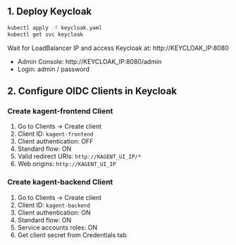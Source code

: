 ## 1. Deploy Keycloak
```bash
kubectl apply -f keycloak.yaml
kubectl get svc keycloak
```

Wait for LoadBalancer IP and access Keycloak at: http://KEYCLOAK_IP:8080
- Admin Console: http://KEYCLOAK_IP:8080/admin
- Login: admin / password

## 2. Configure OIDC Clients in Keycloak

### Create kagent-frontend Client
1. Go to Clients → Create client
2. Client ID: `kagent-frontend`
3. Client authentication: OFF
4. Standard flow: ON
5. Valid redirect URIs: `http://KAGENT_UI_IP/*`
6. Web origins: `http://KAGENT_UI_IP`

### Create kagent-backend Client  
1. Go to Clients → Create client
2. Client ID: `kagent-backend`
3. Client authentication: ON
4. Standard flow: ON
5. Service accounts roles: ON
6. Get client secret from Credentials tab